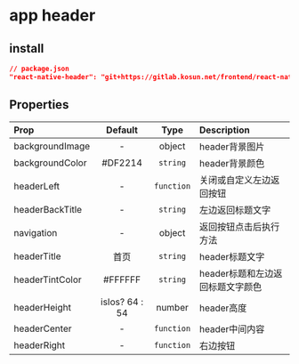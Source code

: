 # app header

>

## install

```json
// package.json
"react-native-header": "git+https://gitlab.kosun.net/frontend/react-native-header.git#develop"

```
## Properties

| Prop  | Default  | Type | Description |
| :------------ |:---------------:| :---------------:| :-----|
| backgroundImage | - | object | header背景图片|
| backgroundColor | #DF2214 | `string` | header背景颜色|
| headerLeft | - | `function` | 关闭或自定义左边返回按钮|
| headerBackTitle | - | `string` | 左边返回标题文字|
| navigation | - | object | 返回按钮点击后执行方法|
| headerTitle | 首页 | `string` | header标题文字|
| headerTintColor | #FFFFFF | `string` | header标题和左边返回标题文字颜色|
| headerHeight | isIos? 64 : 54 | number | header高度|
| headerCenter | - | `function` | header中间内容|
| headerRight | - | `function` | 右边按钮|
